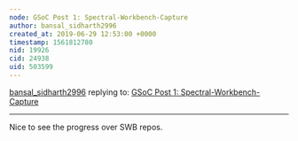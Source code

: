 ```yaml
---
node: GSoC Post 1: Spectral-Workbench-Capture
author: bansal_sidharth2996
created_at: 2019-06-29 12:53:00 +0000
timestamp: 1561812780
nid: 19926
cid: 24938
uid: 503599
---
```




[bansal_sidharth2996](../profile/bansal_sidharth2996) replying to: [GSoC Post 1: Spectral-Workbench-Capture](../notes/sidntrivedi012/06-29-2019/gsoc-post-1-spectral-workbench-capture)

----
Nice to see the progress over SWB repos.